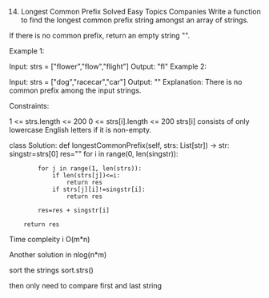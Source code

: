 14. Longest Common Prefix
Solved
Easy
Topics
Companies
Write a function to find the longest common prefix string amongst an array of strings.

If there is no common prefix, return an empty string "".

 

Example 1:

Input: strs = ["flower","flow","flight"]
Output: "fl"
Example 2:

Input: strs = ["dog","racecar","car"]
Output: ""
Explanation: There is no common prefix among the input strings.
 

Constraints:

1 <= strs.length <= 200
0 <= strs[i].length <= 200
strs[i] consists of only lowercase English letters if it is non-empty.


class Solution:
    def longestCommonPrefix(self, strs: List[str]) -> str:
        singstr=strs[0]
        res=""
        for i in range(0, len(singstr)):

            for j in range(1, len(strs)):
                if len(strs[j])<=i:
                    return res
                if strs[j][i]!=singstr[i]: 
                    return res   
            
            res=res + singstr[i]

        return res   


Time compleity i O(m*n)


Another solution in nlog(n*m)

sort the strings sort.strs()

then only need to compare first and last string


